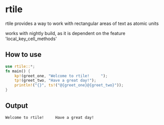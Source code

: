 # rtile

rtile provides a way to work with rectangular areas of text as atomic units

works with nightly build, as it is dependent on the feature 'local_key_cell_methods'

## How to use

```rust
use rtile::*;
fn main() {
    kp!(greet_one, "Welcome to rtile!     ");
    tp!(greet_two, "Have a great day!");
    println!("{}", ts!("@{greet_one}@{greet_two}"));
}
```

## Output

```html
Welcome to rtile!     Have a great day!
```
